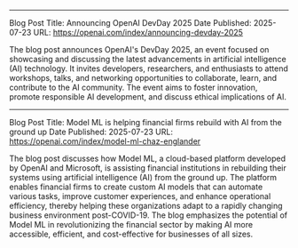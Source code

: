 

---

Blog Post Title: Announcing OpenAI DevDay 2025
Date Published: 2025-07-23
URL: https://openai.com/index/announcing-devday-2025

 The blog post announces OpenAI's DevDay 2025, an event focused on showcasing and discussing the latest advancements in artificial intelligence (AI) technology. It invites developers, researchers, and enthusiasts to attend workshops, talks, and networking opportunities to collaborate, learn, and contribute to the AI community. The event aims to foster innovation, promote responsible AI development, and discuss ethical implications of AI.

---

Blog Post Title: Model ML is helping financial firms rebuild with AI from the ground up
Date Published: 2025-07-23
URL: https://openai.com/index/model-ml-chaz-englander

 The blog post discusses how Model ML, a cloud-based platform developed by OpenAI and Microsoft, is assisting financial institutions in rebuilding their systems using artificial intelligence (AI) from the ground up. The platform enables financial firms to create custom AI models that can automate various tasks, improve customer experiences, and enhance operational efficiency, thereby helping these organizations adapt to a rapidly changing business environment post-COVID-19. The blog emphasizes the potential of Model ML in revolutionizing the financial sector by making AI more accessible, efficient, and cost-effective for businesses of all sizes.